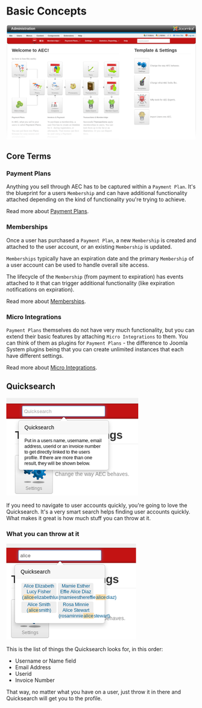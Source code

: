 # Basic **Concepts**

![AEC Home Screen](../../../assets/img/aec-admin-home-faded.png)

## Core Terms

### Payment Plans

Anything you sell through AEC has to be captured within a `Payment Plan`. It's the blueprint for a users `Membership` and can have additional functionality attached depending on the kind of functionality you're trying to achieve.

Read more about [Payment Plans](memberships/02-payment-plans).

### Memberships

Once a user has purchased a `Payment Plan`, a new `Membership` is created and attached to the user account, or an existing `Membership` is updated.

`Memberships` typically have an expiration date and the primary `Membership` of a user account can be used to handle overall site access.

The lifecycle of the `Membership` (from payment to expiration) has events attached to it that can trigger additional functionality (like expiration notifications on expiration).

Read more about [Memberships](memberships/01-memberships).

### Micro Integrations

`Payment Plans` themselves do not have very much functionality, but you can extend their basic features by attaching `Micro Integrations` to them. You can think of them as plugins for `Payment Plans` - the difference to Joomla System plugins being that you can create unlimited instances that each have different settings.

Read more about [Micro Integrations](memberships/01-memberships).

## Quicksearch

![Quicksearch](../../img/home-quicksearch.png)

If you need to navigate to user accounts quickly, you're going to love the Quicksearch. It's a very smart search helps finding user accounts quickly. What makes it great is how much stuff you can throw at it.

### What you can throw at it

![Quicksearch Results](../../img/home-quicksearch-results.png)

This is the list of things the Quicksearch looks for, in this order:

  * Username or Name field
  * Email Address
  * Userid
  * Invoice Number

That way, no matter what you have on a user, just throw it in there and Quicksearch will get you to the profile.
